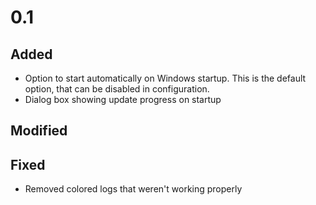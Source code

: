 # 0.1
## Added
- Option to start automatically on Windows startup. This is the default option, that can be disabled in configuration.
- Dialog box showing update progress on startup
## Modified
## Fixed
- Removed colored logs that weren't working properly

